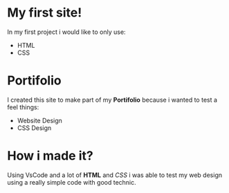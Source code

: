 # My first site!
 In my first project i would like to only use:
* HTML
* CSS

# Portifolio
 I created this site to make part of my **Portifolio** because i wanted to test a feel things:
* Website Design
* CSS Design

# How i made it?
 Using VsCode and a lot of **HTML** and *CSS* i was able to test my web design using a really simple code with good technic.

